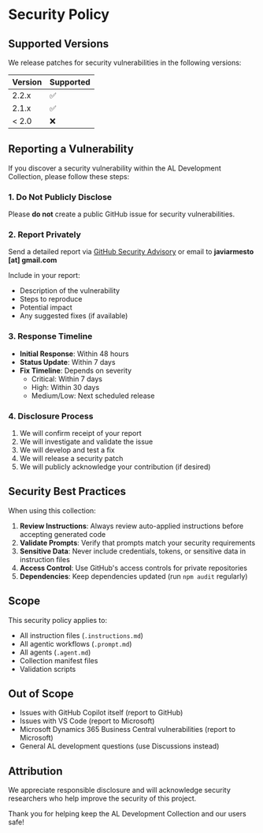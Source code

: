 # Security Policy

## Supported Versions

We release patches for security vulnerabilities in the following versions:

| Version | Supported          |
| ------- | ------------------ |
| 2.2.x   | :white_check_mark: |
| 2.1.x   | :white_check_mark: |
| < 2.0   | :x:                |

## Reporting a Vulnerability

If you discover a security vulnerability within the AL Development Collection, please follow these steps:

### 1. Do Not Publicly Disclose

Please **do not** create a public GitHub issue for security vulnerabilities.

### 2. Report Privately

Send a detailed report via [GitHub Security Advisory](https://github.com/javiarmesto/AL_Copilot_Collection/security/advisories/new) or email to **javiarmesto [at] gmail.com**

Include in your report:
- Description of the vulnerability
- Steps to reproduce
- Potential impact
- Any suggested fixes (if available)

### 3. Response Timeline

- **Initial Response**: Within 48 hours
- **Status Update**: Within 7 days
- **Fix Timeline**: Depends on severity
  - Critical: Within 7 days
  - High: Within 30 days
  - Medium/Low: Next scheduled release

### 4. Disclosure Process

1. We will confirm receipt of your report
2. We will investigate and validate the issue
3. We will develop and test a fix
4. We will release a security patch
5. We will publicly acknowledge your contribution (if desired)

## Security Best Practices

When using this collection:

1. **Review Instructions**: Always review auto-applied instructions before accepting generated code
2. **Validate Prompts**: Verify that prompts match your security requirements
3. **Sensitive Data**: Never include credentials, tokens, or sensitive data in instruction files
4. **Access Control**: Use GitHub's access controls for private repositories
5. **Dependencies**: Keep dependencies updated (run `npm audit` regularly)

## Scope

This security policy applies to:
- All instruction files (`.instructions.md`)
- All agentic workflows (`.prompt.md`)
- All agents (`.agent.md`)
- Collection manifest files
- Validation scripts

## Out of Scope

- Issues with GitHub Copilot itself (report to GitHub)
- Issues with VS Code (report to Microsoft)
- Microsoft Dynamics 365 Business Central vulnerabilities (report to Microsoft)
- General AL development questions (use Discussions instead)

## Attribution

We appreciate responsible disclosure and will acknowledge security researchers who help improve the security of this project.

Thank you for helping keep the AL Development Collection and our users safe!
